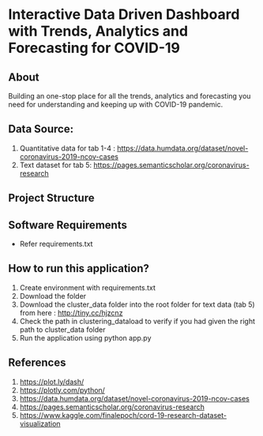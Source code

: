 # Interactive Data Driven Dashboard with  Trends, Analytics and Forecasting for COVID-19

## About
Building an one-stop place for all the trends, analytics and forecasting you need for understanding and keeping up with COVID-19 pandemic.  

## Data Source: 
1. Quantitative data for tab 1-4 : https://data.humdata.org/dataset/novel-coronavirus-2019-ncov-cases
1. Text dataset for tab 5: https://pages.semanticscholar.org/coronavirus-research

## Project Structure




## Software Requirements
- Refer requirements.txt

## How to run this application?

1. Create environment with requirements.txt
1. Download the folder
1. Download the cluster_data folder into the root folder for text data (tab 5) from here : http://tiny.cc/hjzcnz
1. Check the path in clustering_dataload to verify if you had given the right path to cluster_data folder
1. Run the application using python app.py

## References
1. https://plot.ly/dash/
1. https://plotly.com/python/
1. https://data.humdata.org/dataset/novel-coronavirus-2019-ncov-cases
1. https://pages.semanticscholar.org/coronavirus-research
1. https://www.kaggle.com/finalepoch/cord-19-research-dataset-visualization

